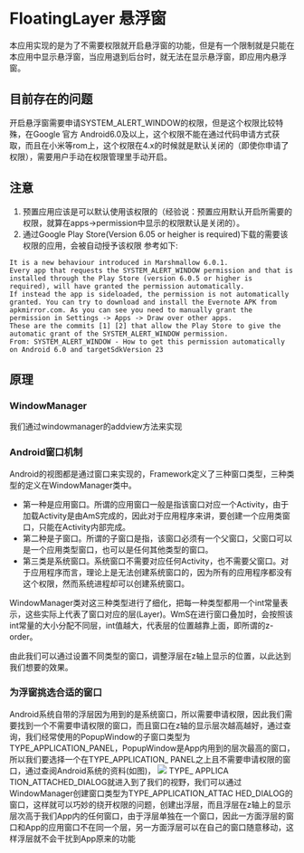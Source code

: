 # FloatingLayer 悬浮窗
本应用实现的是为了不需要权限就开启悬浮窗的功能，但是有一个限制就是只能在本应用中显示悬浮窗，当应用退到后台时，就无法在显示悬浮窗，即应用内悬浮窗。
## 目前存在的问题
开启悬浮窗需要申请SYSTEM_ALERT_WINDOW的权限，但是这个权限比较特殊，在Google 官方 Android6.0及以上，这个权限不能在通过代码申请方式获取，而且在小米等rom上，这个权限在4.x的时候就是默认关闭的（即使你申请了权限），需要用户手动在权限管理里手动开启。
## 注意
1. 预置应用应该是可以默认使用该权限的（经验说：预置应用默认开启所需要的权限，就算在apps->permission中显示的权限默认是关闭的）。
2. 通过Google Play Store(Version 6.05 or heigher is required)下载的需要该权限的应用，会被自动授予该权限
参考如下:
```
It is a new behaviour introduced in Marshmallow 6.0.1.
Every app that requests the SYSTEM_ALERT_WINDOW permission and that is installed through the Play Store (version 6.0.5 or higher is required), will have granted the permission automatically.
If instead the app is sideloaded, the permission is not automatically granted. You can try to download and install the Evernote APK from apkmirror.com. As you can see you need to manually grant the permission in Settings -> Apps -> Draw over other apps.
These are the commits [1] [2] that allow the Play Store to give the automatic grant of the SYSTEM_ALERT_WINDOW permission.
From: SYSTEM_ALERT_WINDOW - How to get this permission automatically on Android 6.0 and targetSdkVersion 23
```
## 原理
### WindowManager
我们通过windowmanager的addview方法来实现
### Android窗口机制
Android的视图都是通过窗口来实现的，Framework定义了三种窗口类型，三种类型的定义在WindowManager类中。
+ 第一种是应用窗口。所谓的应用窗口一般是指该窗口对应一个Activity，由于加载Activity是由AmS完成的，因此对于应用程序来讲，要创建一个应用类窗口，只能在Activity内部完成。
+ 第二种是子窗口。所谓的子窗口是指，该窗口必须有一个父窗口，父窗口可以是一个应用类型窗口，也可以是任何其他类型的窗口。
+ 第三类是系统窗口。系统窗口不需要对应任何Activity，也不需要父窗口。对于应用程序而言，理论上是无法创建系统窗口的，因为所有的应用程序都没有这个权限，然而系统进程却可以创建系统窗口。
	
WindowManager类对这三种类型进行了细化，把每一种类型都用一个int常量表示，这些实际上代表了窗口对应的层(Layer)。WmS在进行窗口叠加时，会按照该int常量的大小分配不同层，int值越大，代表层的位置越靠上面，即所谓的z-order。

由此我们可以通过设置不同类型的窗口，调整浮层在z轴上显示的位置，以此达到我们想要的效果。

### 为浮窗挑选合适的窗口
Android系统自带的浮层因为用到的是系统窗口，所以需要申请权限，因此我们需要找到一个不需要申请权限的窗口，而且窗口在z轴的显示层次越高越好，通过查询，我们经常使用的PopupWindow的子窗口类型为TYPE_APPLICATION_PANEL，PopupWindow是App内用到的层次最高的窗口，所以我们要选择一个在TYPE_APPLICATION_ PANEL之上且不需要申请权限的窗口，通过查阅Android系统的资料(如图)，
![](https://github.com/koudle/FloatingLayer/blob/master/window_type.png)
TYPE_ APPLICA TION_ATTACHED_DIALOG就进入到了我们的视野，我们可以通过WindowManager创建窗口类型为TYPE_APPLICATION_ATTAC HED_DIALOG的窗口，这样就可以巧妙的绕开权限的问题，创建出浮层，而且浮层在z轴上的显示层次高于我们App内的任何窗口，由于浮层单独在一个窗口，因此一方面浮层的窗口和App的应用窗口不在同一个层，另一方面浮层可以在自己的窗口随意移动，这样浮层就不会干扰到App原来的功能
